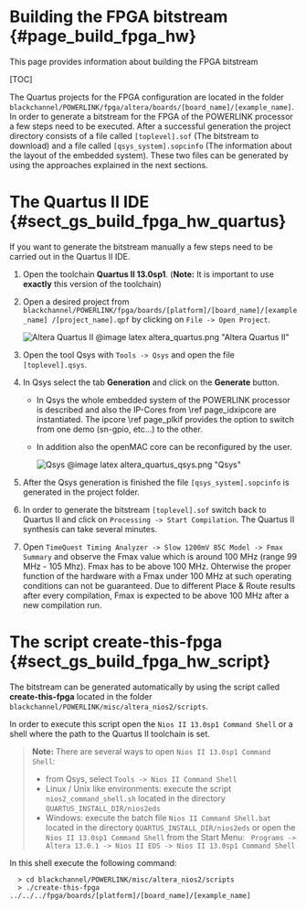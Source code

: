 Building the FPGA bitstream {#page_build_fpga_hw}
============

This page provides information about building the FPGA bitstream


[TOC]

The Quartus projects for the FPGA configuration are located in the folder
`blackchannel/POWERLINK/fpga/altera/boards/[board_name]/[example_name]`.
In order to generate a bitstream for the FPGA of the POWERLINK processor
a few steps need to be executed.
After a successful generation the project directory consists of a
file called `[toplevel].sof` (The bitstream to download) and a file called
`[qsys_system].sopcinfo` (The information about the layout of the embedded
system). These two files can be generated by using the approaches explained in
the next sections.

# The Quartus II IDE    {#sect_gs_build_fpga_hw_quartus}
If you want to generate the bitstream manually a few steps need to be carried
out in the Quartus II IDE.

1. Open the toolchain **Quartus II 13.0sp1**. (**Note:** It is important to use
   **exactly** this version of the toolchain)
2. Open a desired project from
   `blackchannel/POWERLINK/fpga/boards/[platform]/[board_name]/[example_name]
/[project_name].qpf` by clicking on `File -> Open Project`.

   ![Altera Quartus II](altera_quartus.png)
   @image latex altera_quartus.png "Altera Quartus II"

3. Open the tool Qsys with `Tools -> Qsys` and open the file `[toplevel].qsys`.

4. In Qsys select the tab **Generation** and click on the **Generate** button.
    - In Qsys the whole embedded system of the POWERLINK processor is described
      and also the IP-Cores from \ref page_idxipcore are instantiated.
      The ipcore \ref page_plkif provides the option to switch from one
      demo (sn-gpio, etc...) to the other.
    - In addition also the openMAC core can be reconfigured by the user.

      ![Qsys](altera_quartus_qsys.png)
      @image latex altera_quartus_qsys.png "Qsys"

5. After the Qsys generation is finished the file `[qsys_system].sopcinfo` is
   generated in the project folder.

6. In order to generate the bitstream `[toplevel].sof` switch back to Quartus II
   and click on `Processing -> Start Compilation`. The Quartus II synthesis
   can take several minutes.

7. Open `TimeQuest Timing Analyzer -> Slow 1200mV 85C Model -> Fmax Summary`
   and observe the Fmax value which is around 100 MHz (range 99 MHz - 105 Mhz).
   Fmax has to be above 100 MHz.
   Ohterwise the proper function of the hardware with a Fmax under 100 MHz at
   such operating conditions can not be guaranteed.
   Due to different Place & Route results after every compilation, Fmax is
   expected to be above 100 MHz after a new compilation run.

# The script create-this-fpga   {#sect_gs_build_fpga_hw_script}
The bitstream can be generated automatically by using the script called
**create-this-fpga** located in the folder
`blackchannel/POWERLINK/misc/altera_nios2/scripts`.

In order to execute this script open the `Nios II 13.0sp1 Command Shell` or a
shell where the path to the Quartus II toolchain is set.

> **Note:** There are several ways to open `Nios II 13.0sp1 Command Shell`:
> - from Qsys, select `Tools -> Nios II Command Shell`
> - Linux / Unix like environments: execute the script `nios2_command_shell.sh`
>   located in the directory `QUARTUS_INSTALL_DIR/nios2eds`
> - Windows: execute the batch file `Nios II Command Shell.bat` located in the
>   directory `QUARTUS_INSTALL_DIR/nios2eds` or open the
>   `Nios II 13.0sp1 Command Shell` from the Start Menu: `
>   Programs -> Altera 13.0.1 -> Nios II EDS -> Nios II 13.0sp1 Command Shell`


In this shell execute the following command:

      > cd blackchannel/POWERLINK/misc/altera_nios2/scripts
      > ./create-this-fpga ../../../fpga/boards/[platform]/[board_name]/[example_name]

